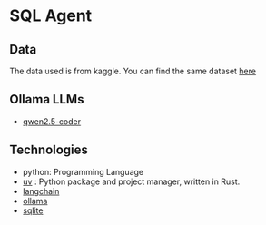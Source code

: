 # SQL Agent



## Data

The data used is from kaggle. You can find the same dataset [here](https://www.kaggle.com/datasets/fayez1/inventory-management)

## Ollama LLMs
* [qwen2.5-coder](https://ollama.com/library/qwen2.5-coder)


## Technologies
* python:  Programming Language
* [uv](https://docs.astral.sh/uv/) : Python package and project manager, written in Rust.
* [langchain](https://python.langchain.com/docs/tutorials/sql_qa/#execute-sql-query)
* [ollama](https://ollama.com/library/qwen2.5-coder)
* [sqlite](https://database.guide/category/dbms/rdbms/sqlite/)

